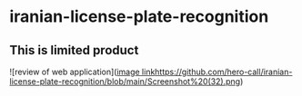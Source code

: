 # iranian-license-plate-recognition
## This is limited product
![review of web application]([image link](https://github.com/hero-call/iranian-license-plate-recognition/blob/main/Screenshot%20(32).png)https://github.com/hero-call/iranian-license-plate-recognition/blob/main/Screenshot%20(32).png)
